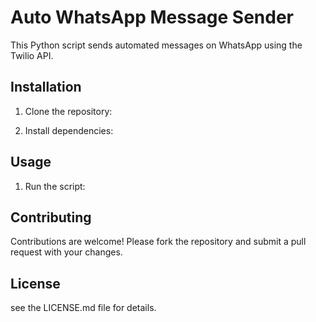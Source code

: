 # Auto WhatsApp Message Sender

This Python script sends automated messages on WhatsApp using the Twilio API.

## Installation

1. Clone the repository:

2. Install dependencies:


## Usage



1. Run the script:



## Contributing

Contributions are welcome! Please fork the repository and submit a pull request with your changes.

## License

see the LICENSE.md file for details.
